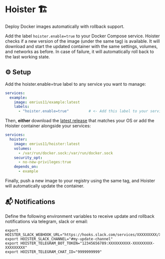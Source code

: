 Hoister 🏗
==========

Deploy Docker images automatically with rollback support.

Add the label `hoister.enable=true` to your Docker Compose service.
Hoister checks if a new version of the image (under the same tag) is available.
It will download and start the updated container with the same settings, volumes, and networks as before.
In case of failure, it will automatically roll back to the last working state.

⚙️ Setup
--------

Add the hoister.enable=true label to any service you want to manage:

```yaml
services:
  example:
    image: emrius11/example:latest
    labels:
      - "hoister.enable=true"         # <- Add this label to your service
```

Then, **either** download the [latest release](https://github.com/HerrMuellerluedenscheid/hoister/releases) that matches your OS or
add the Hoister container alongside your services:

```yaml
services:
  hoister:
    image: emrius11/hoister:latest
    volumes:
      - /var/run/docker.sock:/var/run/docker.sock
    security_opt:
      - no-new-privileges:true
    depends_on:
      - example
```

Finally, push a new image to your registry using the same tag, and Hoister will automatically update the container.

📬 Notifications 
-----------------

Define the following environment variables to receive update and rollback notifications via telegram, slack or email:

```shell
export HOISTER_SLACK_WEBHOOK_URL="https://hooks.slack.com/services/XXXXXXXXX/XXXXXXXXXXXXXXXXXXXXXX"
export HOISTER_SLACK_CHANNEL="#my-update-channel"
export HOISTER_TELEGRAM_BOT_TOKEN="12345656789:XXXXXXXXXX-XXXXXXXXX-XXXXXXXXX"
export HOISTER_TELEGRAM_CHAT_ID="9999999999"
```